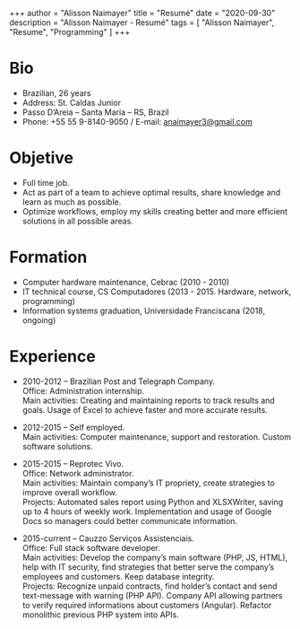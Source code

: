 +++
author = "Alisson Naimayer"
title = "Resumé"
date = "2020-09-30"
description = "Alisson Naimayer - Resumé"
tags = [
    "Alisson Naimayer",
    "Resume",
    "Programming"
]
+++

# Bio

* Brazilian, 26 years
* Address: St. Caldas Junior
* Passo D’Areia – Santa Maria – RS, Brazil
* Phone: +55 55 9-8140-9050 / E-mail: anaimayer3@gmail.com

# Objetive

* Full time job.
* Act as part of a team to achieve optimal results, share knowledge and learn as much as possible.
* Optimize workflows, employ my skills creating better and more efficient solutions in all possible areas.


# Formation
* Computer hardware maintenance, Cebrac (2010 - 2010)
* IT technical course, CS Computadores (2013 - 2015. Hardware, network, programming)
* Information systems graduation, Universidade Franciscana (2018, ongoing)

# Experience
* 2010-2012 – Brazilian Post and Telegraph Company. \
Office: Administration internship. \
Main activities: Creating and maintaining reports to track results and goals. Usage of Excel to achieve faster and more accurate results.

* 2012-2015 – Self employed. \
Main activities: Computer maintenance, support and restoration. Custom software solutions.

* 2015-2015 – Reprotec Vivo. \
Office: Network administrator. \
Main activities: Maintain company’s IT propriety, create strategies to improve overall workflow. \
Projects: Automated sales report using Python and XLSXWriter, saving up to 4 hours of weekly work. Implementation and usage of Google Docs so managers could better communicate information.

* 2015-current – Cauzzo Serviços Assistenciais. \
Office: Full stack software developer. \
Main activities: Develop the company’s main software (PHP, JS, HTML), help with IT security, find strategies that better serve the company’s employees and customers. Keep database integrity. \
Projects: Recognize unpaid contracts, find holder’s contact and send text-message with warning (PHP API). Company API allowing partners to verify required informations about customers (Angular). Refactor monolithic previous PHP system into APIs.
